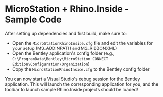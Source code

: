 # MicroStation + Rhino.Inside - Sample Code

After setting up dependencies and first build, make sure to:
- Open the `MicroStationRhinoInside.cfg` file and edit the variables for your setup (MS_ADDINPATH and MS_RIBBONXML)
- Open the Bentley application's config folder (e.g., `C:\ProgramData\Bentley\MicroStation CONNECT Edition\Configuration\Organization`)
- Copy the `MicroStationRhinoInside.cfg` to the Bentley config folder

You can now start a Visual Studio's debug session for the Bentley application. This will launch the corresponding application for you, and the toolbar to launch sample Rhino.Inside projects should be loaded!


